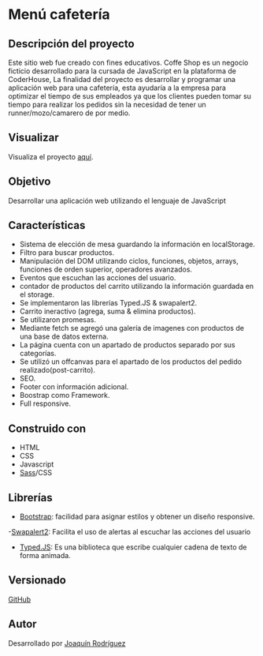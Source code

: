 # Menú cafetería

## Descripción del proyecto

Este sitio web fue creado con fines educativos. Coffe Shop es un negocio ficticio desarrollado para la cursada de JavaScript en la plataforma de CoderHouse, La finalidad del proyecto es desarrollar y programar una aplicación web para una cafetería, esta ayudaría a la empresa para optimizar el tiempo de sus empleados ya que los clientes pueden tomar su tiempo para realizar los pedidos sin la necesidad de tener un runner/mozo/camarero de por medio.

## Visualizar

Visualiza el proyecto [aquí](https://joarodriguez21.github.io/cartillamenu).

## Objetivo

Desarrollar una aplicación web utilizando el lenguaje de JavaScript

## Características

* Sistema de elección de mesa guardando la información en localStorage.
* Filtro para buscar productos.
* Manipulación del DOM utilizando ciclos, funciones, objetos, arrays, funciones de orden superior, operadores avanzados.
* Eventos que escuchan las acciones del usuario.
* contador de productos del carrito utilizando la información guardada en el storage.
* Se implementaron las librerías Typed.JS & swapalert2.
* Carrito ineractivo (agrega, suma & elimina productos).
* Se utilizaron promesas.
* Mediante fetch se agregó una galería de imagenes con productos de una base de datos externa.
* La página cuenta con un apartado de productos separado por sus categorías.
* Se utilizó un offcanvas para el apartado de los productos del pedido realizado(post-carrito).
* SEO.
* Footer con información adicional.
* Boostrap como Framework.
* Full responsive.

## Construido con

- HTML
- CSS
- Javascript
- [Sass](https://sass-lang.com/)/CSS


## Librerías

- [Bootstrap](https://getbootstrap.com/): facilidad para asignar estilos y obtener un diseño responsive.

-[Swapalert2](https://sweetalert2.github.io/): Facilita el uso de alertas al escuchar las acciones del usuario

- [Typed.JS](https://github.com/mattboldt/typed.js/): Es una biblioteca que escribe cualquier cadena de texto de forma animada.

## Versionado

[GitHub](https://github.com/)

## Autor

Desarrollado por [Joaquín Rodríguez](https://www.linkedin.com/in/joaqu%C3%ADn-rodr%C3%ADguez-3aa46a1b4/)